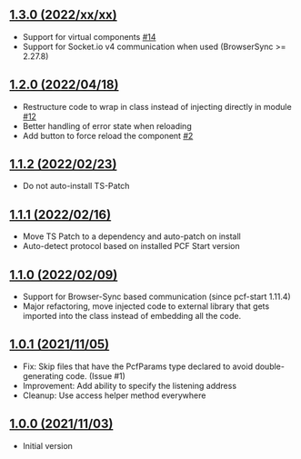 ## [1.3.0 (2022/xx/xx)](https://github.com/mkholt/pcf-reloader-transformer/releases/tag/v1.3.0)
- Support for virtual components [#14](https://github.com/mkholt/pcf-reloader-transformer/issues/14)
- Support for Socket.io v4 communication when used (BrowserSync >= 2.27.8)

## [1.2.0 (2022/04/18)](https://github.com/mkholt/pcf-reloader-transformer/releases/tag/v1.2.0)
- Restructure code to wrap in class instead of injecting directly in module [#12](https://github.com/mkholt/pcf-reloader-transformer/issues/12)
- Better handling of error state when reloading
- Add button to force reload the component [#2](https://github.com/mkholt/pcf-reloader-transformer/issues/2)

## [1.1.2 (2022/02/23)](https://github.com/mkholt/pcf-reloader-transformer/releases/tag/v1.1.2)
- Do not auto-install TS-Patch

## [1.1.1 (2022/02/16)](https://github.com/mkholt/pcf-reloader-transformer/releases/tag/v1.1.1)
- Move TS Patch to a dependency and auto-patch on install
- Auto-detect protocol based on installed PCF Start version

## [1.1.0 (2022/02/09)](https://github.com/mkholt/pcf-reloader-transformer/releases/tag/v1.1.0)
- Support for Browser-Sync based communication (since pcf-start 1.11.4)
- Major refactoring, move injected code to external library that gets imported into the class instead of embedding all the code.

## [1.0.1 (2021/11/05)](https://github.com/mkholt/pcf-reloader-transformer/releases/tag/v1.0.1)
- Fix: Skip files that have the PcfParams type declared to avoid double-generating code. (Issue #1)
- Improvement: Add ability to specify the listening address
- Cleanup: Use access helper method everywhere

## [1.0.0 (2021/11/03)](https://github.com/mkholt/pcf-reloader-transformer/releases/tag/v1.0.0)
- Initial version
